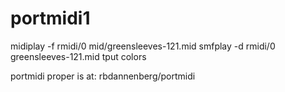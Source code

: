 # portmidi1

midiplay -f rmidi/0 mid/greensleeves-121.mid 
smfplay -d rmidi/0 greensleeves-121.mid
tput colors

portmidi proper is at: rbdannenberg/portmidi 
